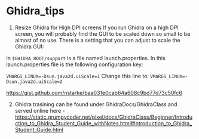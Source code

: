 # Ghidra_tips

1. Resize Ghidra for High DPI screens
If you run Ghidra on a high DPI screen, you will probably find the GUI to be scaled down so small to be almost of no use.
There is a setting that you can adjust to scale the Ghidra GUI:

in `$GHIDRA_ROOT/support` is a file named launch.properties. In this launch.properties file is the following configuration key:

`VMARGS_LINUX=-Dsun.java2d.uiScale=1`
Change this line to:
`VMARGS_LINUX=-Dsun.java2d.uiScale=2`

https://gist.github.com/nstarke/baa031e0cab64a608c9bd77d73c50fc6

2. Ghidra trasining can be found under GhidraDocs/GhidraClass and served online here - https://static.grumpycoder.net/pixel/docs/GhidraClass/Beginner/Introduction_to_Ghidra_Student_Guide_withNotes.html#Introduction_to_Ghidra_Student_Guide.html

